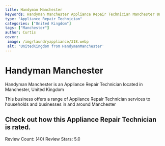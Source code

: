 ```yaml
---
title: Handyman Manchester
keywords: Handyman Manchester Appliance Repair Technician Manchester United Kingdom 
type: "Appliance Repair Technician"
categories: ["United Kingdom"]
tags: ["Manchester"]
author: Curtis
cover:
 image: /img/laundryappliance/318.webp
 alt: 'UnitedKingdom from HandymanManchester'
---
```


# Handyman Manchester
Handyman Manchester is an Appliance Repair Technician located in Manchester, United Kingdom

This business offers a range of Appliance Repair Technician services to households and businesses in and around Manchester

## Check out how this Appliance Repair Technician is rated.
Review Count: (40)
Review Stars: 5.0
